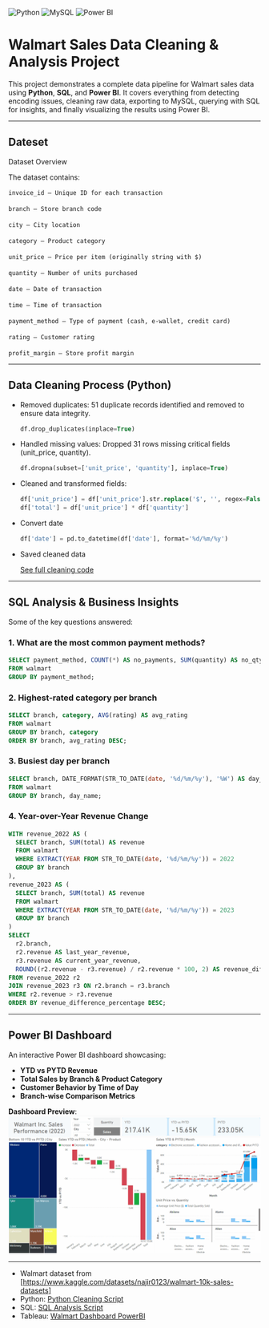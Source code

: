 ![Python](https://img.shields.io/badge/Python-3776AB.svg?style=for-the-badge&logo=Python&logoColor=white)
![MySQL](https://img.shields.io/badge/mysql-%2300f.svg?style=for-the-badge&logo=mysql&logoColor=white)
![Power BI](https://img.shields.io/badge/power_bi-F2C811?style=for-the-badge&logo=powerbi&logoColor=black)

#  Walmart Sales Data Cleaning & Analysis Project

This project demonstrates a complete data pipeline for Walmart sales data using **Python**, **SQL**, and **Power BI**. It covers everything from detecting encoding issues, cleaning raw data, exporting to MySQL, querying with SQL for insights, and finally visualizing the results using Power BI.

---

##  Dateset

Dataset Overview

The dataset contains:

    invoice_id — Unique ID for each transaction

    branch — Store branch code

    city — City location

    category — Product category

    unit_price — Price per item (originally string with $)

    quantity — Number of units purchased

    date — Date of transaction

    time — Time of transaction

    payment_method — Type of payment (cash, e-wallet, credit card)

    rating — Customer rating

    profit_margin — Store profit margin

---

##  Data Cleaning Process (Python)

- Removed duplicates: 51 duplicate records identified and removed to ensure data integrity.
  ```sql
  df.drop_duplicates(inplace=True)
  ```
- Handled missing values: Dropped 31 rows missing critical fields (unit_price, quantity).
  ```sql
  df.dropna(subset=['unit_price', 'quantity'], inplace=True)
  ```
- Cleaned and transformed fields:
  ```sql
  df['unit_price'] = df['unit_price'].str.replace('$', '', regex=False).astype(float)
  df['total'] = df['unit_price'] * df['quantity']
  ```
- Convert date
  ```sql
  df['date'] = pd.to_datetime(df['date'], format='%d/%m/%y')
  ```

- Saved cleaned data


  [See full cleaning code](https://github.com/kChe626/Walmart/blob/main/Walmart_clean_python.ipynb)
---

##  SQL Analysis & Business Insights

Some of the key questions answered:

###  1. What are the most common payment methods?
```sql
SELECT payment_method, COUNT(*) AS no_payments, SUM(quantity) AS no_qty_sold
FROM walmart
GROUP BY payment_method;
```

###  2. Highest-rated category per branch
```sql
SELECT branch, category, AVG(rating) AS avg_rating
FROM walmart
GROUP BY branch, category
ORDER BY branch, avg_rating DESC;
```

###  3. Busiest day per branch
```sql
SELECT branch, DATE_FORMAT(STR_TO_DATE(date, '%d/%m/%y'), '%W') AS day_name, COUNT(*) AS no_transactions
FROM walmart
GROUP BY branch, day_name;
```

###  4. Year-over-Year Revenue Change
```sql
WITH revenue_2022 AS (
  SELECT branch, SUM(total) AS revenue
  FROM walmart
  WHERE EXTRACT(YEAR FROM STR_TO_DATE(date, '%d/%m/%y')) = 2022
  GROUP BY branch
),
revenue_2023 AS (
  SELECT branch, SUM(total) AS revenue
  FROM walmart
  WHERE EXTRACT(YEAR FROM STR_TO_DATE(date, '%d/%m/%y')) = 2023
  GROUP BY branch
)
SELECT 
  r2.branch,
  r2.revenue AS last_year_revenue,
  r3.revenue AS current_year_revenue,
  ROUND((r2.revenue - r3.revenue) / r2.revenue * 100, 2) AS revenue_difference_percentage
FROM revenue_2022 r2
JOIN revenue_2023 r3 ON r2.branch = r3.branch
WHERE r2.revenue > r3.revenue
ORDER BY revenue_difference_percentage DESC;
```

---

##  Power BI Dashboard

An interactive Power BI dashboard showcasing:

- **YTD vs PYTD Revenue**
- **Total Sales by Branch & Product Category**
- **Customer Behavior by Time of Day**
- **Branch-wise Comparison Metrics**

 **Dashboard Preview**:  
![Dashboard](https://github.com/kChe626/Walmart/blob/main/Walmart%20Power%20Bi%20Dashboard.gif)

---



- Walmart dataset from [https://www.kaggle.com/datasets/najir0123/walmart-10k-sales-datasets]
- Python: [Python Cleaning Script](https://github.com/kChe626/Walmart/blob/main/walmart_python_cleaned_data.ipynbx)
- SQL: [SQL Analysis Script](https://github.com/kChe626/Walmart/blob/main/walmart_sql_analysis.sql)
- Tableau: [Walmart Dashboard PowerBI](https://github.com/kChe626/Walmart/blob/main/Walmart_Dashboard.pbix)

